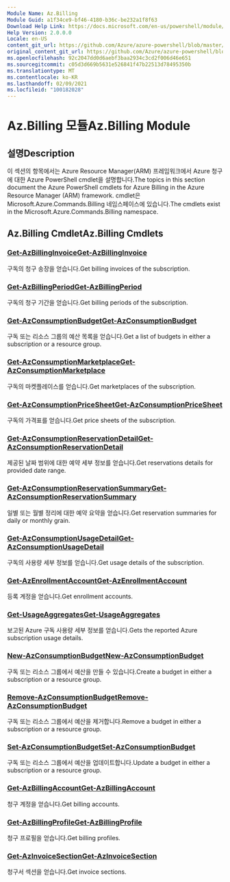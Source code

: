 ```yaml
---
Module Name: Az.Billing
Module Guid: a1f34ce9-bf46-4180-b36c-be232a1f8f63
Download Help Link: https://docs.microsoft.com/en-us/powershell/module/az.billing
Help Version: 2.0.0.0
Locale: en-US
content_git_url: https://github.com/Azure/azure-powershell/blob/master/src/Billing/Billing/help/Az.Billing.md
original_content_git_url: https://github.com/Azure/azure-powershell/blob/master/src/Billing/Billing/help/Az.Billing.md
ms.openlocfilehash: 92c2047dd0d6aebf3baa2934c3cd2f006d46e651
ms.sourcegitcommit: c05d3d669b5631e526841f47b22513d78495350b
ms.translationtype: MT
ms.contentlocale: ko-KR
ms.lasthandoff: 02/09/2021
ms.locfileid: "100182028"
---
```

# <span data-ttu-id="e36bb-101">Az.Billing 모듈</span><span class="sxs-lookup"><span data-stu-id="e36bb-101">Az.Billing Module</span></span>
## <span data-ttu-id="e36bb-102">설명</span><span class="sxs-lookup"><span data-stu-id="e36bb-102">Description</span></span>
<span data-ttu-id="e36bb-103">이 섹션의 항목에서는 Azure Resource Manager(ARM) 프레임워크에서 Azure 청구에 대한 Azure PowerShell cmdlet을 설명합니다.</span><span class="sxs-lookup"><span data-stu-id="e36bb-103">The topics in this section document the Azure PowerShell cmdlets for Azure Billing in the Azure Resource Manager (ARM) framework.</span></span> <span data-ttu-id="e36bb-104">cmdlet은 Microsoft.Azure.Commands.Billing 네임스페이스에 있습니다.</span><span class="sxs-lookup"><span data-stu-id="e36bb-104">The cmdlets exist in the Microsoft.Azure.Commands.Billing namespace.</span></span>

## <span data-ttu-id="e36bb-105">Az.Billing Cmdlet</span><span class="sxs-lookup"><span data-stu-id="e36bb-105">Az.Billing Cmdlets</span></span>
### [<span data-ttu-id="e36bb-106">Get-AzBillingInvoice</span><span class="sxs-lookup"><span data-stu-id="e36bb-106">Get-AzBillingInvoice</span></span>](Get-AzBillingInvoice.md)
<span data-ttu-id="e36bb-107">구독의 청구 송장을 얻습니다.</span><span class="sxs-lookup"><span data-stu-id="e36bb-107">Get billing invoices of the subscription.</span></span>

### [<span data-ttu-id="e36bb-108">Get-AzBillingPeriod</span><span class="sxs-lookup"><span data-stu-id="e36bb-108">Get-AzBillingPeriod</span></span>](Get-AzBillingPeriod.md)
<span data-ttu-id="e36bb-109">구독의 청구 기간을 얻습니다.</span><span class="sxs-lookup"><span data-stu-id="e36bb-109">Get billing periods of the subscription.</span></span>

### [<span data-ttu-id="e36bb-110">Get-AzConsumptionBudget</span><span class="sxs-lookup"><span data-stu-id="e36bb-110">Get-AzConsumptionBudget</span></span>](Get-AzConsumptionBudget.md)
<span data-ttu-id="e36bb-111">구독 또는 리소스 그룹의 예산 목록을 얻습니다.</span><span class="sxs-lookup"><span data-stu-id="e36bb-111">Get a list of budgets in either a subscription or a resource group.</span></span>

### [<span data-ttu-id="e36bb-112">Get-AzConsumptionMarketplace</span><span class="sxs-lookup"><span data-stu-id="e36bb-112">Get-AzConsumptionMarketplace</span></span>](Get-AzConsumptionMarketplace.md)
<span data-ttu-id="e36bb-113">구독의 마켓플레이스를 얻습니다.</span><span class="sxs-lookup"><span data-stu-id="e36bb-113">Get marketplaces of the subscription.</span></span>

### [<span data-ttu-id="e36bb-114">Get-AzConsumptionPriceSheet</span><span class="sxs-lookup"><span data-stu-id="e36bb-114">Get-AzConsumptionPriceSheet</span></span>](Get-AzConsumptionPriceSheet.md)
<span data-ttu-id="e36bb-115">구독의 가격표를 얻습니다.</span><span class="sxs-lookup"><span data-stu-id="e36bb-115">Get price sheets of the subscription.</span></span>

### [<span data-ttu-id="e36bb-116">Get-AzConsumptionReservationDetail</span><span class="sxs-lookup"><span data-stu-id="e36bb-116">Get-AzConsumptionReservationDetail</span></span>](Get-AzConsumptionReservationDetail.md)
<span data-ttu-id="e36bb-117">제공된 날짜 범위에 대한 예약 세부 정보를 얻습니다.</span><span class="sxs-lookup"><span data-stu-id="e36bb-117">Get reservations details for provided date range.</span></span>

### [<span data-ttu-id="e36bb-118">Get-AzConsumptionReservationSummary</span><span class="sxs-lookup"><span data-stu-id="e36bb-118">Get-AzConsumptionReservationSummary</span></span>](Get-AzConsumptionReservationSummary.md)
<span data-ttu-id="e36bb-119">일별 또는 월별 정리에 대한 예약 요약을 얻습니다.</span><span class="sxs-lookup"><span data-stu-id="e36bb-119">Get reservation summaries for daily or monthly grain.</span></span>

### [<span data-ttu-id="e36bb-120">Get-AzConsumptionUsageDetail</span><span class="sxs-lookup"><span data-stu-id="e36bb-120">Get-AzConsumptionUsageDetail</span></span>](Get-AzConsumptionUsageDetail.md)
<span data-ttu-id="e36bb-121">구독의 사용량 세부 정보를 얻습니다.</span><span class="sxs-lookup"><span data-stu-id="e36bb-121">Get usage details of the subscription.</span></span>

### [<span data-ttu-id="e36bb-122">Get-AzEnrollmentAccount</span><span class="sxs-lookup"><span data-stu-id="e36bb-122">Get-AzEnrollmentAccount</span></span>](Get-AzEnrollmentAccount.md)
<span data-ttu-id="e36bb-123">등록 계정을 얻습니다.</span><span class="sxs-lookup"><span data-stu-id="e36bb-123">Get enrollment accounts.</span></span>

### [<span data-ttu-id="e36bb-124">Get-UsageAggregates</span><span class="sxs-lookup"><span data-stu-id="e36bb-124">Get-UsageAggregates</span></span>](Get-UsageAggregates.md)
<span data-ttu-id="e36bb-125">보고된 Azure 구독 사용량 세부 정보를 얻습니다.</span><span class="sxs-lookup"><span data-stu-id="e36bb-125">Gets the reported Azure subscription usage details.</span></span>

### [<span data-ttu-id="e36bb-126">New-AzConsumptionBudget</span><span class="sxs-lookup"><span data-stu-id="e36bb-126">New-AzConsumptionBudget</span></span>](New-AzConsumptionBudget.md)
<span data-ttu-id="e36bb-127">구독 또는 리소스 그룹에서 예산을 만들 수 있습니다.</span><span class="sxs-lookup"><span data-stu-id="e36bb-127">Create a budget in either a subscription or a resource group.</span></span>

### [<span data-ttu-id="e36bb-128">Remove-AzConsumptionBudget</span><span class="sxs-lookup"><span data-stu-id="e36bb-128">Remove-AzConsumptionBudget</span></span>](Remove-AzConsumptionBudget.md)
<span data-ttu-id="e36bb-129">구독 또는 리소스 그룹에서 예산을 제거합니다.</span><span class="sxs-lookup"><span data-stu-id="e36bb-129">Remove a budget in either a subscription or a resource group.</span></span>

### [<span data-ttu-id="e36bb-130">Set-AzConsumptionBudget</span><span class="sxs-lookup"><span data-stu-id="e36bb-130">Set-AzConsumptionBudget</span></span>](Set-AzConsumptionBudget.md)
<span data-ttu-id="e36bb-131">구독 또는 리소스 그룹에서 예산을 업데이트합니다.</span><span class="sxs-lookup"><span data-stu-id="e36bb-131">Update a budget in either a subscription or a resource group.</span></span>

### [<span data-ttu-id="e36bb-132">Get-AzBillingAccount</span><span class="sxs-lookup"><span data-stu-id="e36bb-132">Get-AzBillingAccount</span></span>](Get-AzBillingAccount.md)
<span data-ttu-id="e36bb-133">청구 계정을 얻습니다.</span><span class="sxs-lookup"><span data-stu-id="e36bb-133">Get billing accounts.</span></span>

### [<span data-ttu-id="e36bb-134">Get-AzBillingProfile</span><span class="sxs-lookup"><span data-stu-id="e36bb-134">Get-AzBillingProfile</span></span>](Get-AzBillingProfile.md)
<span data-ttu-id="e36bb-135">청구 프로필을 얻습니다.</span><span class="sxs-lookup"><span data-stu-id="e36bb-135">Get billing profiles.</span></span>

### [<span data-ttu-id="e36bb-136">Get-AzInvoiceSection</span><span class="sxs-lookup"><span data-stu-id="e36bb-136">Get-AzInvoiceSection</span></span>](Get-AzInvoiceSection.md)
<span data-ttu-id="e36bb-137">청구서 섹션을 얻습니다.</span><span class="sxs-lookup"><span data-stu-id="e36bb-137">Get invoice sections.</span></span>

